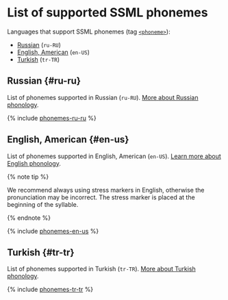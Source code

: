 # List of supported SSML phonemes

Languages that support SSML phonemes (tag [`<phoneme>`](ssml.md#phoneme)):

* [Russian](#ru-ru) (`ru-RU`)
* [English, American](#en-us) (`en-US`)
* [Turkish](#tr-tr) (`tr-TR`)

## Russian {#ru-ru}

List of phonemes supported in Russian (`ru-RU`). [More about Russian phonology](https://en.wikipedia.org/wiki/Russian_phonology).

{% include [phonemes-ru-ru](../../_includes/speechkit/phonemes-ru-ru_untranslatable.md) %}

## English, American {#en-us}

List of phonemes supported in English, American (`en-US`). [Learn more about English phonology](https://en.wikipedia.org/wiki/English_phonology).

{% note tip %}

We recommend always using stress markers in English, otherwise the pronunciation may be incorrect. The stress marker is placed at the beginning of the syllable.

{% endnote %}

{% include [phonemes-en-us](../../_includes/speechkit/phonemes-en-us_untranslatable.md) %}

## Turkish {#tr-tr}

List of phonemes supported in Turkish (`tr-TR`). [More about Turkish phonology](https://en.wikipedia.org/wiki/Turkish_phonology).

{% include [phonemes-tr-tr](../../_includes/speechkit/phonemes-tr-tr_untranslatable.md) %}

